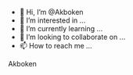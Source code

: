 - 👋 Hi, I’m @Akboken
- 👀 I’m interested in ...
- 🌱 I’m currently learning ...
- 💞️ I’m looking to collaborate on ...
- 📫 How to reach me ...

<!---
Akboken/Akboken is a ✨ special ✨ repository because its `README.md` (this file) appears on your GitHub profile.
You can click the Preview link to take a look at your changes.
--->
Akboken 
